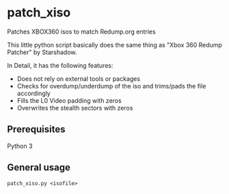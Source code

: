 # patch_xiso
Patches XBOX360 isos to match Redump.org entries

This little python script basically does the same thing as "Xbox 360 Redump Patcher" by Starshadow.

In Detail, it has the following features:
* Does not rely on external tools or packages
* Checks for overdump/underdump of the iso and trims/pads the file accordingly
* Fills the L0 Video padding with zeros
* Overwrites the stealth sectors with zeros

## Prerequisites
Python 3

## General usage
```
patch_xiso.py <isofile>
```
